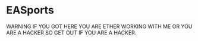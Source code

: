 # EASports
WARNING IF YOU GOT HERE YOU ARE ETHER WORKING WITH ME OR YOU ARE A HACKER SO GET OUT IF YOU ARE A HACKER.
